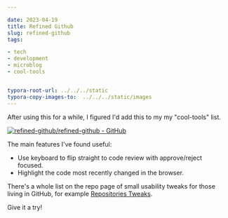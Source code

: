 ```yaml
---

date: 2023-04-19
title: Refined Github
slug: refined-github
tags:

- tech
- development
- microblog
- cool-tools


typora-root-url: ../../../static
typora-copy-images-to:  ../../../static/images
---
```



After using this for a while, I figured I'd add this to my my "cool-tools" list.

[![refined-github/refined-github - GitHub](https://gh-card.dev/repos/refined-github/refined-github.svg)](https://github.com/refined-github/refined-github)

The main features I've found useful:

- Use keyboard to flip straight to code review with approve/reject focused.
- Highlight the code most recently changed in the browser.

There's a whole list on the repo page of small usability tweaks for those living in GitHub, for example [Repositories Tweaks](https://github.com/refined-github/refined-github#repositories).

Give it a try!
